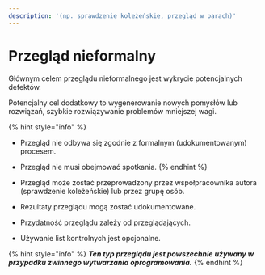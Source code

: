 ```yaml
---
description: '(np. sprawdzenie koleżeńskie, przegląd w parach)'
---
```


# Przegląd nieformalny

Głównym celem przeglądu nieformalnego jest wykrycie potencjalnych defektów. 

Potencjalny cel dodatkowy to wygenerowanie nowych pomysłów lub rozwiązań, szybkie rozwiązywanie problemów mniejszej wagi. 

{% hint style="info" %}
* Przegląd nie odbywa się zgodnie z formalnym \(udokumentowanym\) procesem. 
* Przegląd nie musi obejmować spotkania. 
{% endhint %}

* Przegląd może zostać przeprowadzony przez współpracownika autora \(sprawdzenie koleżeńskie\) lub przez grupę osób. 
* Rezultaty przeglądu mogą zostać udokumentowane. 
* Przydatność przeglądu zależy od przeglądających. 
* Używanie list kontrolnych jest opcjonalne. 

{% hint style="info" %}
_**Ten typ przeglądu jest powszechnie używany w przypadku zwinnego wytwarzania oprogramowania.**_
{% endhint %}

